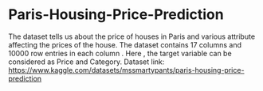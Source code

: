 # Paris-Housing-Price-Prediction
The dataset tells us about the price of houses in Paris and various attribute affecting the prices of the house. The dataset contains 17 columns and 10000 row entries in each column . Here , the target variable can be considered as Price and Category. Dataset link: https://www.kaggle.com/datasets/mssmartypants/paris-housing-price-prediction
